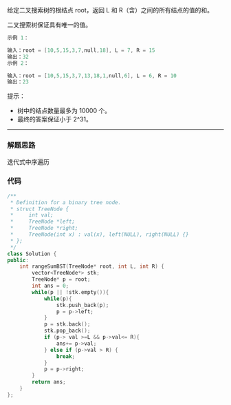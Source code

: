 给定二叉搜索树的根结点 root，返回 L 和 R（含）之间的所有结点的值的和。

二叉搜索树保证具有唯一的值。

```cpp
示例 1：

输入：root = [10,5,15,3,7,null,18], L = 7, R = 15
输出：32
示例 2：

输入：root = [10,5,15,3,7,13,18,1,null,6], L = 6, R = 10
输出：23
```

提示：

- 树中的结点数量最多为 10000 个。
- 最终的答案保证小于 2^31。

---


### 解题思路

迭代式中序遍历

### 代码

```cpp
/**
 * Definition for a binary tree node.
 * struct TreeNode {
 *     int val;
 *     TreeNode *left;
 *     TreeNode *right;
 *     TreeNode(int x) : val(x), left(NULL), right(NULL) {}
 * };
 */
class Solution {
public:
    int rangeSumBST(TreeNode* root, int L, int R) {
        vector<TreeNode*> stk;
        TreeNode* p = root;
        int ans = 0;
        while(p || !stk.empty()){
            while(p){
                stk.push_back(p);
                p = p->left;
            }
            p = stk.back();
            stk.pop_back();
            if (p-> val >=L && p->val<= R){
                ans+= p->val;
            } else if (p->val > R) {
                break;
            }
            p = p->right;
        }
        return ans;
    }
};
```
